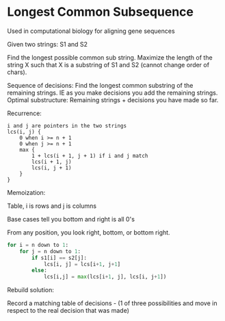 # Longest Common Subsequence

Used in computational biology for aligning gene sequences

Given two strings: S1 and S2

Find the longest possible common sub string. Maximize the length of the string X
such that X is a substring of S1 and S2 (cannot change order of chars).

Sequence of decisions: Find the longest common substring of the remaining
strings. IE as you make decisions you add the remaining strings.
Optimal substructure: Remaining strings + decisions you have made so far.

Recurrence:

```
i and j are pointers in the two strings
lcs(i, j) {
    0 when i >= n + 1
    0 when j >= n + 1
    max {
        1 + lcs(i + 1, j + 1) if i and j match
        lcs(i + 1, j)
        lcs(i, j + 1)
    }
}
```

Memoization:

Table, i is rows and j is columns

Base cases tell you bottom and right is all 0's

From any position, you look right, bottom, or bottom right.

```python
for i = n down to 1:
    for j = n down to 1:
        if s1[i] == s2[j]:
            lcs[i, j] = lcs[i+1, j+1]
        else:
            lcs[i,j] = max(lcs[i+1, j], lcs[i, j+1])
```

Rebuild solution:

Record a matching table of decisions - (1 of three possibilities and move in
respect to the real decision that was made)
